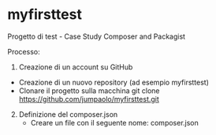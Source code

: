 # myfirsttest
Progetto di test - Case Study Composer and Packagist

Processo:
 1. Creazione di un account su GitHub
   - Creazione di un nuovo repository (ad esempio myfirsttest)
   - Clonare il progetto sulla macchina
   		git clone https://github.com/jumpaolo/myfirsttest.git

2. Definizione del composer.json
   - Creare un file con il seguente nome: composer.json 
